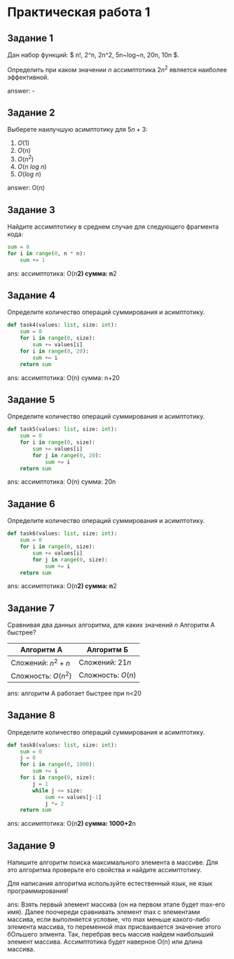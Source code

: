 # Практическая работа 1

## Задание 1

Дан набор функций: $
n!, 2^n, 2n^2, 5n~log~n, 20n, 10n
$.

Определить при каком значении $n$ ассимптотика $2n^2$ является наиболее эффективной.

answer: -
## Задание 2
Выберете наилучшую асимптотику для $5n+3$:
1. $O(1)$
1. $O(n)$
1. $O(n^2)$
1. $O(n~log~n)$
1. $O(log~n)$ 

answer: O(n)
## Задание 3

Найдите ассимптотику в среднем случае для следующего фрагмента кода:

```python
sum = 0
for i in range(0, n * n):
    sum += 1
```
ans: ассимптотика: O(n**2) сумма: n**2
## Задание 4

Определите количество операций суммирования и асимптотику.

```python
def task4(values: list, size: int):
    sum = 0
    for i in range(0, size):
        sum += values[i]
    for i in range(0, 20):
        sum += i
    return sum
```

ans: ассимптотика: O(n) сумма: n+20
## Задание 5

Определите количество операций суммирования и асимптотику.

```python
def task5(values: list, size: int):
    sum = 0
    for i in range(0, size):
        sum += values[i]
        for j in range(0, 20):
            sum += i
    return sum
```
ans: ассимптотика: O(n) сумма: 20n
## Задание 6

Определите количество операций суммирования и асимптотику.

```python
def task6(values: list, size: int):
    sum = 0
    for i in range(0, size):
        sum += values[i]
        for j in range(0, size):
            sum += i
    return sum
```
ans: ассимптотика: O(n**2) сумма: n**2
## Задание 7

Сравнивая два данных алгоритма, для каких значений $n$ Алгоритм А быстрее?

Алгоритм А | Алгоритм Б
---|---
Сложений: $n^2+n$ | Сложений: $21n$
Сложность: $O(n^2)$| Сложность: $O(n)$

ans: алгоритм А работает быстрее при n<20
## Задание 8

Определите количество операций суммирования и асимптотику.

```python
def task8(values: list, size: int):
    sum = 0
    j = 0
    for i in range(0, 1000):
        sum += i
    for i in range(0, size):
        j = 1
        while j <= size:
            sum += values[j-1]
            j *= 2
    return sum
```

ans: ассимптотика: O(n**2) сумма: 1000+2**n
## Задание 9

Напишите алгоритм поиска максимального элемента в массиве. Для это алгоритма проверьте его свойства и найдите ассимптотику. 

Для написания алгоритма используйте естественный язык, не язык программирования!

ans: Взять первый элемент массива (он на первом этапе будет max-его имя). Далее поочереди сравнивать элемент max с элементами массива, если выполняется условие, что max меньше какого-либо элемента массива, то переменной max присваивается значение этого бОльшего элмента. Так, перебрав весь массив найдем наибольший элемент массива. Ассимптотика будет наверное O(n) или длина массива.
